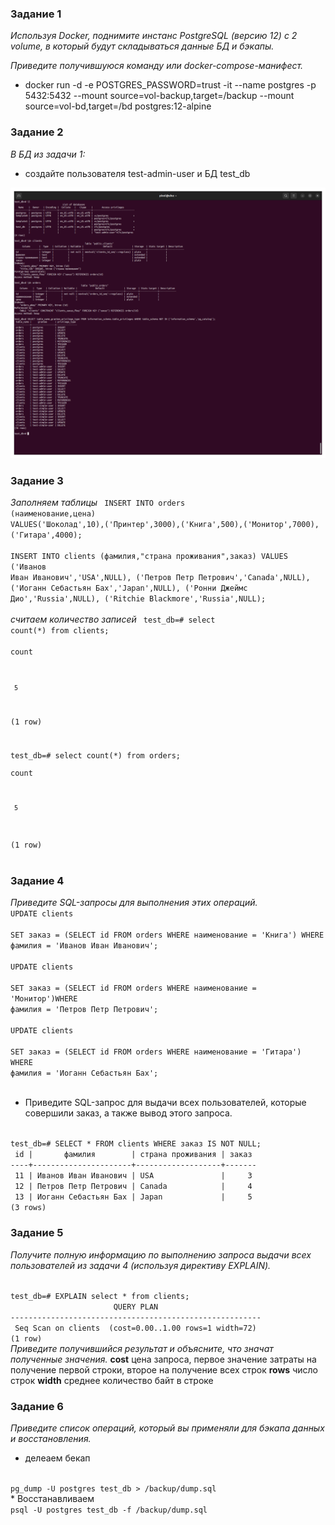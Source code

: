 ### Задание 1
<i>Используя Docker, поднимите инстанс PostgreSQL (версию 12) c 2 volume, в который будут складываться данные БД и бэкапы.
  
Приведите получившуюся команду или docker-compose-манифест.</i>
* docker run -d -e POSTGRES_PASSWORD=trust -it --name postgres -p 5432:5432 --mount source=vol-backup,target=/backup --mount source=vol-bd,target=/bd postgres:12-alpine

### Задание 2
<i>В БД из задачи 1:</i>

* создайте пользователя test-admin-user и БД test_db

![screen](/screen/6-bd-02-2task.png)

### Задание 3
<i>Заполняем таблицы</i>
<code>
INSERT INTO orders (наименование,цена) VALUES('Шоколад',10),('Принтер',3000),('Книга',500),('Монитор',7000),('Гитара',4000);  
INSERT INTO clients (фамилия,"страна проживания",заказ) VALUES ('Иванов Иван Иванович','USA',NULL), ('Петров Петр Петрович','Canada',NULL), ('Иоганн Себастьян Бах','Japan',NULL), ('Ронни Джеймс Дио','Russia',NULL), ('Ritchie Blackmore','Russia',NULL);  
</code>
<i>считаем количество записей</i>
<code>
test_db=# select count(*) from clients;  
 count   
    
     5  
(1 row)  
  
  
test_db=# select count(*) from orders;  
 count   
   
     5  
(1 row)  
</code>

### Задание 4
<i>Приведите SQL-запросы для выполнения этих операций.</i>
<code>
UPDATE clients  
SET заказ = (SELECT id FROM orders WHERE наименование = 'Книга') WHERE фамилия = 'Иванов Иван Иванович';  
UPDATE clients  
SET заказ = (SELECT id FROM orders WHERE наименование = 'Монитор')WHERE фамилия = 'Петров Петр Петрович';  
UPDATE clients  
SET заказ = (SELECT id FROM orders WHERE наименование = 'Гитара') WHERE фамилия = 'Иоганн Себастьян Бах';  
</code>
* Приведите SQL-запрос для выдачи всех пользователей, которые совершили заказ, а также вывод этого запроса.
<code>
test_db=# SELECT * FROM clients WHERE заказ IS NOT NULL;
 id |       фамилия        | страна проживания | заказ 
----+----------------------+-------------------+------- 
 11 | Иванов Иван Иванович | USA               |     3
 12 | Петров Петр Петрович | Canada            |     4
 13 | Иоганн Себастьян Бах | Japan             |     5
(3 rows)
</code>

### Задание 5

<i>Получите полную информацию по выполнению запроса выдачи всех пользователей из задачи 4 (используя директиву EXPLAIN).</i>

<code>
test_db=# EXPLAIN select * from clients;  
                       QUERY PLAN                         
--------------------------------------------------------  
 Seq Scan on clients  (cost=0.00..1.00 rows=1 width=72)  
(1 row)  
</code>
<i>Приведите получившийся результат и объясните, что значат полученные значения.</i> 
<b>cost</b> цена запроса, первое значение затраты на получение первой строки, второе на получение всех строк  
<b>rows</b> число строк  
<b>width</b> среднее количество байт в строке  

### Задание 6
<i>Приведите список операций, который вы применяли для бэкапа данных и восстановления.</i>
* делеаем бекап
<code>
pg_dump -U postgres test_db > /backup/dump.sql
</code>
* Восстанавливаем
<code>
psql -U postgres test_db -f /backup/dump.sql
</code>
